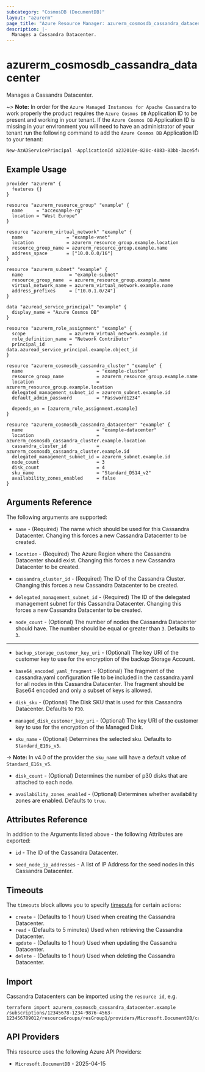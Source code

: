 ```yaml
---
subcategory: "CosmosDB (DocumentDB)"
layout: "azurerm"
page_title: "Azure Resource Manager: azurerm_cosmosdb_cassandra_datacenter"
description: |-
  Manages a Cassandra Datacenter.
---
```


# azurerm_cosmosdb_cassandra_datacenter

Manages a Cassandra Datacenter.

~> **Note:** In order for the `Azure Managed Instances for Apache Cassandra` to work properly the product requires the `Azure Cosmos DB` Application ID to be present and working in your tenant. If the `Azure Cosmos DB` Application ID is missing in your environment you will need to have an administrator of your tenant run the following command to add the `Azure Cosmos DB` Application ID to your tenant:

```powershell
New-AzADServicePrincipal -ApplicationId a232010e-820c-4083-83bb-3ace5fc29d0b
```

## Example Usage

```hcl
provider "azurerm" {
  features {}
}

resource "azurerm_resource_group" "example" {
  name     = "accexample-rg"
  location = "West Europe"
}

resource "azurerm_virtual_network" "example" {
  name                = "example-vnet"
  location            = azurerm_resource_group.example.location
  resource_group_name = azurerm_resource_group.example.name
  address_space       = ["10.0.0.0/16"]
}

resource "azurerm_subnet" "example" {
  name                 = "example-subnet"
  resource_group_name  = azurerm_resource_group.example.name
  virtual_network_name = azurerm_virtual_network.example.name
  address_prefixes     = ["10.0.1.0/24"]
}

data "azuread_service_principal" "example" {
  display_name = "Azure Cosmos DB"
}

resource "azurerm_role_assignment" "example" {
  scope                = azurerm_virtual_network.example.id
  role_definition_name = "Network Contributor"
  principal_id         = data.azuread_service_principal.example.object_id
}

resource "azurerm_cosmosdb_cassandra_cluster" "example" {
  name                           = "example-cluster"
  resource_group_name            = azurerm_resource_group.example.name
  location                       = azurerm_resource_group.example.location
  delegated_management_subnet_id = azurerm_subnet.example.id
  default_admin_password         = "Password1234"

  depends_on = [azurerm_role_assignment.example]
}

resource "azurerm_cosmosdb_cassandra_datacenter" "example" {
  name                           = "example-datacenter"
  location                       = azurerm_cosmosdb_cassandra_cluster.example.location
  cassandra_cluster_id           = azurerm_cosmosdb_cassandra_cluster.example.id
  delegated_management_subnet_id = azurerm_subnet.example.id
  node_count                     = 3
  disk_count                     = 4
  sku_name                       = "Standard_DS14_v2"
  availability_zones_enabled     = false
}
```

## Arguments Reference

The following arguments are supported:

* `name` - (Required) The name which should be used for this Cassandra Datacenter. Changing this forces a new Cassandra Datacenter to be created.

* `location` - (Required) The Azure Region where the Cassandra Datacenter should exist. Changing this forces a new Cassandra Datacenter to be created.

* `cassandra_cluster_id` - (Required) The ID of the Cassandra Cluster. Changing this forces a new Cassandra Datacenter to be created.

* `delegated_management_subnet_id` - (Required) The ID of the delegated management subnet for this Cassandra Datacenter. Changing this forces a new Cassandra Datacenter to be created.

* `node_count` - (Optional) The number of nodes the Cassandra Datacenter should have. The number should be equal or greater than `3`. Defaults to `3`.

---

* `backup_storage_customer_key_uri` - (Optional) The key URI of the customer key to use for the encryption of the backup Storage Account.

* `base64_encoded_yaml_fragment` - (Optional) The fragment of the cassandra.yaml configuration file to be included in the cassandra.yaml for all nodes in this Cassandra Datacenter. The fragment should be Base64 encoded and only a subset of keys is allowed.

* `disk_sku` - (Optional) The Disk SKU that is used for this Cassandra Datacenter. Defaults to `P30`.

* `managed_disk_customer_key_uri` - (Optional) The key URI of the customer key to use for the encryption of the Managed Disk.

* `sku_name` - (Optional) Determines the selected sku. Defaults to `Standard_E16s_v5`.

-> **Note:** In v4.0 of the provider the `sku_name` will have a default value of `Standard_E16s_v5`.

* `disk_count` - (Optional) Determines the number of p30 disks that are attached to each node.

* `availability_zones_enabled` - (Optional) Determines whether availability zones are enabled. Defaults to `true`.

## Attributes Reference

In addition to the Arguments listed above - the following Attributes are exported:

* `id` - The ID of the Cassandra Datacenter.

* `seed_node_ip_addresses` - A list of IP Address for the seed nodes in this Cassandra Datacenter. 

## Timeouts

The `timeouts` block allows you to specify [timeouts](https://developer.hashicorp.com/terraform/language/resources/configure#define-operation-timeouts) for certain actions:

* `create` - (Defaults to 1 hour) Used when creating the Cassandra Datacenter.
* `read` - (Defaults to 5 minutes) Used when retrieving the Cassandra Datacenter.
* `update` - (Defaults to 1 hour) Used when updating the Cassandra Datacenter.
* `delete` - (Defaults to 1 hour) Used when deleting the Cassandra Datacenter.

## Import

Cassandra Datacenters can be imported using the `resource id`, e.g.

```shell
terraform import azurerm_cosmosdb_cassandra_datacenter.example /subscriptions/12345678-1234-9876-4563-123456789012/resourceGroups/resGroup1/providers/Microsoft.DocumentDB/cassandraClusters/cluster1/dataCenters/dc1
```

## API Providers
<!-- This section is generated, changes will be overwritten -->
This resource uses the following Azure API Providers:

* `Microsoft.DocumentDB` - 2025-04-15
